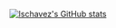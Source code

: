 [![Ischavez's GitHub stats](https://github-readme-stats.vercel.app/api?username=ischavez&count_private=true&show_icons=true&theme=synthwave&include_all_commits=true)](https://github.com/anuraghazra/github-readme-stats)
